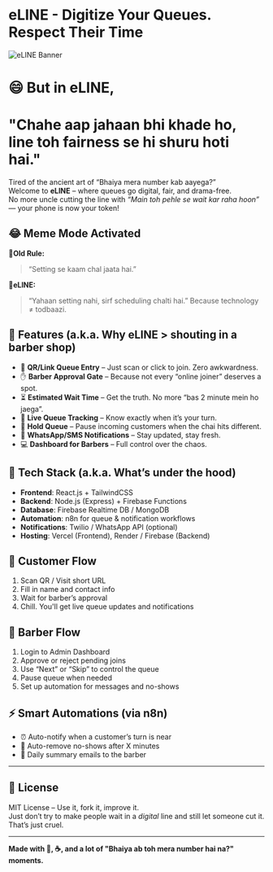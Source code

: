 # eLINE - Digitize Your Queues. Respect Their Time
![eLINE Banner](img1.png)
# 😄 But in eLINE,
# "Chahe aap jahaan bhi khade ho, line toh fairness se hi shuru hoti hai."

Tired of the ancient art of “Bhaiya mera number kab aayega?”  
Welcome to **eLINE** – where queues go digital, fair, and drama-free.  
No more uncle cutting the line with *“Main toh pehle se wait kar raha hoon”* — your phone is now your token!

## 😂 Meme Mode Activated

**🧓Old Rule:**  
> “Setting se kaam chal jaata hai.”


**🚫eLINE:**  
> “Yahaan setting nahi, sirf scheduling chalti hai.”
> Because technology ≠ todbaazi.

## 🚀 Features (a.k.a. Why eLINE > shouting in a barber shop)

- 📱 **QR/Link Queue Entry** – Just scan or click to join. Zero awkwardness.
- ✋ **Barber Approval Gate** – Because not every “online joiner” deserves a spot.
- ⏳ **Estimated Wait Time** – Get the truth. No more “bas 2 minute mein ho jaega”.
- 🔄 **Live Queue Tracking** – Know exactly when it’s your turn.
- 🛑 **Hold Queue** – Pause incoming customers when the chai hits different.
- 📲 **WhatsApp/SMS Notifications** – Stay updated, stay fresh.
- 💻 **Dashboard for Barbers** – Full control over the chaos.

## 🧠 Tech Stack (a.k.a. What’s under the hood)

- **Frontend**: React.js + TailwindCSS  
- **Backend**: Node.js (Express) + Firebase Functions  
- **Database**: Firebase Realtime DB / MongoDB  
- **Automation**: n8n for queue & notification workflows  
- **Notifications**: Twilio / WhatsApp API (optional)  
- **Hosting**: Vercel (Frontend), Render / Firebase (Backend)

## 🧾 Customer Flow

1. Scan QR / Visit short URL  
2. Fill in name and contact info  
3. Wait for barber’s approval  
4. Chill. You'll get live queue updates and notifications

## 💈 Barber Flow

1. Login to Admin Dashboard  
2. Approve or reject pending joins  
3. Use “Next” or “Skip” to control the queue  
4. Pause queue when needed  
5. Set up automation for messages and no-shows

## ⚡ Smart Automations (via n8n)

- ⏰ Auto-notify when a customer’s turn is near  
- 🚫 Auto-remove no-shows after X minutes  
- 📩 Daily summary emails to the barber

---

## 📄 License

MIT License – Use it, fork it, improve it.  
Just don’t try to make people wait in a *digital* line and still let someone cut it. That’s just cruel.

---

**Made with 💇, ☕, and a lot of "Bhaiya ab toh mera number hai na?" moments.**
